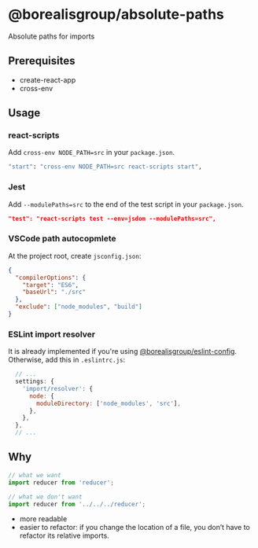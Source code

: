# @borealisgroup/absolute-paths

Absolute paths for imports

## Prerequisites

- create-react-app
- cross-env

## Usage

### react-scripts

Add `cross-env NODE_PATH=src` in your `package.json`.

```bash
"start": "cross-env NODE_PATH=src react-scripts start",
```

### Jest

Add `--modulePaths=src` to the end of the test script in your `package.json`.

```json
"test": "react-scripts test --env=jsdom --modulePaths=src",
```

### VSCode path autocopmlete
At the project root, create `jsconfig.json`:

```json
{
  "compilerOptions": {
    "target": "ES6",
    "baseUrl": "./src"
  },
  "exclude": ["node_modules", "build"]
}
```

### ESLint import resolver
It is already implemented if you're using [@borealisgroup/eslint-config](https://www.npmjs.com/package/@borealisgroup/eslint-config). Otherwise, add this in `.eslintrc.js`:

```js
  // ...
  settings: {
    'import/resolver': {
      node: {
        moduleDirectory: ['node_modules', 'src'],
      },
    },
  },
  // ...
```

## Why

```js
// what we want
import reducer from 'reducer';

// what we don't want
import reducer from '../../../reducer';
```

- more readable
- easier to refactor: if you change the location of a file, you don’t have to refactor its relative imports.